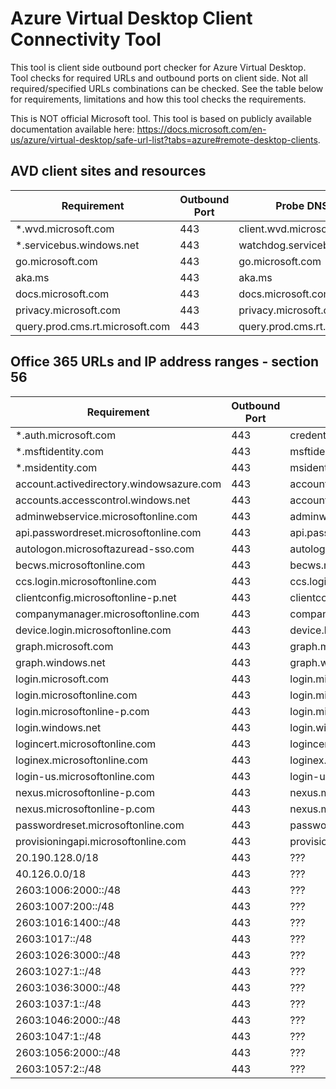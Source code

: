 # Azure Virtual Desktop Client Connectivity Tool

This tool is client side outbound port checker for Azure Virtual Desktop.
Tool checks for required URLs and outbound ports on client side. Not all required/specified URLs combinations can be checked. See the table below for requirements, limitations and how this tool checks the requirements.

This is NOT official Microsoft tool. This tool is based on publicly available documentation available here: <https://docs.microsoft.com/en-us/azure/virtual-desktop/safe-url-list?tabs=azure#remote-desktop-clients>.

## AVD client sites and resources

|Requirement | Outbound Port | Probe DNS Record | Limited Test | Probe URL|
|---|---|---|---|---|
|*.wvd.microsoft.com|443|client.wvd.microsoft.com|Yes|https://client.wvd.microsoft.com/arm/webclient/index.html|
|*.servicebus.windows.net|443|watchdog.servicebus.windows.net|Yes|  |
|go.microsoft.com|443|go.microsoft.com|  |  |
|aka.ms|443|aka.ms|  |  |
|docs.microsoft.com|443|docs.microsoft.com|  |  |
|privacy.microsoft.com|443|privacy.microsoft.com|  |  |
|query.prod.cms.rt.microsoft.com|443|query.prod.cms.rt.microsoft.com|  |  |

## Office 365 URLs and IP address ranges - section 56

|Requirement | Outbound Port | Probe DNS Record | Limited Test | Probe URL|
|---|---|---|---|---|
|*.auth.microsoft.com|443|credentials.auth.microsoft.com|Yes|  |
|*.msftidentity.com|443|msftidentity.com|Yes|  |
|*.msidentity.com|443|msidentity.com|Yes|  |
|account.activedirectory.windowsazure.com|443|account.activedirectory.windowsazure.com|  |  |
|accounts.accesscontrol.windows.net|443|accounts.accesscontrol.windows.net|  |  |
|adminwebservice.microsoftonline.com|443|adminwebservice.microsoftonline.com|  |  |
|api.passwordreset.microsoftonline.com|443|api.passwordreset.microsoftonline.com|  |  |
|autologon.microsoftazuread-sso.com|443|autologon.microsoftazuread-sso.com|  |  |
|becws.microsoftonline.com|443|becws.microsoftonline.com|  |  |
|ccs.login.microsoftonline.com|443|ccs.login.microsoftonline.com|  |  |
|clientconfig.microsoftonline-p.net|443|clientconfig.microsoftonline-p.net|  |  |
|companymanager.microsoftonline.com|443|companymanager.microsoftonline.com|  |  |
|device.login.microsoftonline.com|443|device.login.microsoftonline.com|  |  |
|graph.microsoft.com|443|graph.microsoft.com|  |  |
|graph.windows.net|443|graph.windows.net|  |  |
|login.microsoft.com|443|login.microsoft.com|  |  |
|login.microsoftonline.com|443|login.microsoftonline.com|  |  |
|login.microsoftonline-p.com|443|login.microsoftonline-p.com|  |  |
|login.windows.net|443|login.windows.net|  |  |
|logincert.microsoftonline.com|443|logincert.microsoftonline.com|  |  |
|loginex.microsoftonline.com|443|loginex.microsoftonline.com|  |  |
|login-us.microsoftonline.com|443|login-us.microsoftonline.com|  |  |
|nexus.microsoftonline-p.com|443|nexus.microsoftonline-p.com|  |  |
|nexus.microsoftonline-p.com|443|nexus.microsoftonline-p.com|  |  |
|passwordreset.microsoftonline.com|443|passwordreset.microsoftonline.com|  |  |
|provisioningapi.microsoftonline.com|443|provisioningapi.microsoftonline.com|  |  |
|20.190.128.0/18|443|???|Yes|  |
|40.126.0.0/18|443|???|Yes|  |
|2603:1006:2000::/48|443|???|Yes|  |
|2603:1007:200::/48|443|???|Yes|  |
|2603:1016:1400::/48|443|???|Yes|  |
|2603:1017::/48|443|???|Yes|  |
|2603:1026:3000::/48|443|???|Yes|  |
|2603:1027:1::/48|443|???|Yes|  |
|2603:1036:3000::/48|443|???|Yes|  |
|2603:1037:1::/48|443|???|Yes|  |
|2603:1046:2000::/48|443|???|Yes|  |
|2603:1047:1::/48|443|???|Yes|  |
|2603:1056:2000::/48|443|???|Yes|  |
|2603:1057:2::/48|443|???|Yes|  |
